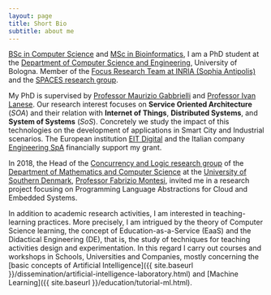 ```yaml
---
layout: page
title: Short Bio
subtitle: about me
---
```


[BSc in Computer Science](https://www.disi.unitn.it) and [MSc in
Bioinformatics](http://www.biocomp.unibo.it/lsbioinfo/), I am a PhD student at
the [Department of Computer Science and Engineering](http://cs.unibo.it),
University of Bologna. Member of the [Focus Research Team at INRIA (Sophia
Antipolis)](http://focus.cs.unibo.it) and the [SPACES research
group](http://www.cs.unibo.it/projects/spaces).

My PhD is supervised by [Professor Maurizio
Gabbrielli](http://www.cs.unibo.it/~gabbri/) and [Professor Ivan
Lanese](http://www.cs.unibo.it/~lanese). Our research interest focuses on
**Service Oriented Architecture** (_SOA_) and their relation with **Internet of Things**, 
**Distributed Systems**, and **System of Systems** (_SoS_). Concretely we study the impact 
of this technologies on the development of applications in Smart City and 
Industrial scenarios. The European institution 
[EIT Digital](https://www.eitdigital.eu/) and the Italian company [Engineering
SpA](https://www.eng.it) financially support my grant.

In 2018, the Head of the [Concurrency and Logic research
group](https://concurrency.sdu.dk) of the [Department of Mathematics and
Computer
Science](https://www.sdu.dk/en/Om_SDU/Institutter_centre/Imada_matematik_og_datalogi)
at the [University of Southern Denmark](https://www.sdu.dk/en/), [Professor
Fabrizio Montesi](https://www.fabriziomontesi.com), invited me in a research
project focusing on Programming Language Abstractions for Cloud and Embedded
Systems.

In addition to academic research activities, I am interested in
teaching-learning practices. 
More precisely, I am intrigued by the theory of
Computer Science learning, the concept of Education-as-a-Service (EaaS) and the
Didactical Engineering (DE), that is, the study of techniques for teaching
activities design and experimentation. 
In this regard I carry out courses and workshops in Schools, Universities and Companies, mostly concerning the 
[basic concepts of Artificial Intelligence]({{ site.baseurl }}/dissemination/artificial-intelligence-laboratory.html) 
and [Machine Learning]({{ site.baseurl }}/education/tutorial-ml.html).
